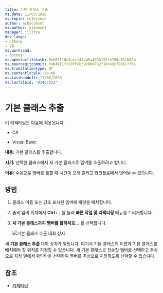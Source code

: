 ```yaml
---
title: 기본 클래스 추출
ms.date: 11/03/2020
ms.topic: reference
author: mikadumont
ms.author: midumont
manager: jillfra
dev_langs:
- CSharp
- VB
ms.workload:
- dotnet
ms.openlocfilehash: 8eb87ff8e3acc141c49a495b155fb769e03fb89b
ms.sourcegitcommit: f4b49f1fc50ffcb39c6b87e2716b4dc7085c7fb5
ms.translationtype: HT
ms.contentlocale: ko-KR
ms.lasthandoff: 11/05/2020
ms.locfileid: "93403532"
---
```

# <a name="extract-base-class"></a>기본 클래스 추출

이 리팩터링은 다음에 적용됩니다.

- C#

- Visual Basic

**내용:** 기본 클래스를 추출합니다.

**시기:** 선택한 클래스에서 새 기본 클래스로 멤버를 추출하려고 합니다.

**이유:** 수동으로 멤버를 풀할 때 시간이 오래 걸리고 워크플로에서 벗어날 수 있습니다. 

## <a name="how-to"></a>방법

1. 클래스 이름 또는 강조 표시된 멤버에 캐럿을 배치합니다.

2. 줄의 임의 위치에서 **Ctrl**+ **.** 를 눌러 **빠른 작업 및 리팩터링** 메뉴를 트리거합니다.

3. **새 기본 클래스까지 멤버를 풀하세요...** 를 선택합니다.

    ![기본 클래스 추출 대화 상자](media/extract-base-class.png)

새 **기본 클래스 추출** 대화 상자가 열립니다. 여기서 기본 클래스의 이름과 기본 클래스를 배치해야 할 위치를 지정할 수 있습니다. 새 기본 클래스로 전송할 멤버를 선택하고 추상으로 지정 열에서 확인란을 선택하여 멤버를 추상으로 지정하도록 선택할 수 있습니다.

## <a name="see-also"></a>참조

- [리팩터링](../refactoring-in-visual-studio.md)
